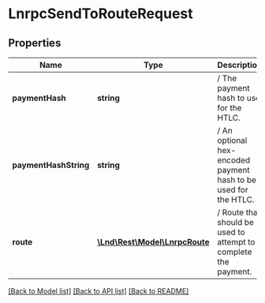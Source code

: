 # LnrpcSendToRouteRequest

## Properties
Name | Type | Description | Notes
------------ | ------------- | ------------- | -------------
**paymentHash** | **string** | / The payment hash to use for the HTLC. | [optional] 
**paymentHashString** | **string** | / An optional hex-encoded payment hash to be used for the HTLC. | [optional] 
**route** | [**\Lnd\Rest\Model\LnrpcRoute**](LnrpcRoute.md) | / Route that should be used to attempt to complete the payment. | [optional] 

[[Back to Model list]](../README.md#documentation-for-models) [[Back to API list]](../README.md#documentation-for-api-endpoints) [[Back to README]](../README.md)


